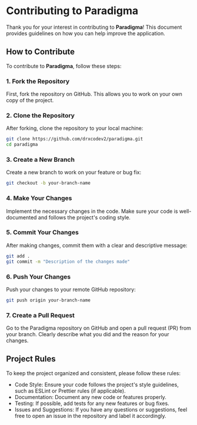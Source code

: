 # Contributing to Paradigma

Thank you for your interest in contributing to **Paradigma**! This document provides guidelines on how you can help improve the application.

## How to Contribute

To contribute to **Paradigma**, follow these steps:

### 1. **Fork the Repository**
   First, fork the repository on GitHub. This allows you to work on your own copy of the project.

### 2. **Clone the Repository**
   After forking, clone the repository to your local machine:

   ```bash
   git clone https://github.com/drxcodev2/paradigma.git
   cd paradigma
   ```

### 3. **Create a New Branch**
  Create a new branch to work on your feature or bug fix:
  ```bash
  git checkout -b your-branch-name
  ```

### 4. **Make Your Changes**
  Implement the necessary changes in the code. Make sure your code is well-documented and follows the project's coding style.

### 5. **Commit Your Changes**
  After making changes, commit them with a clear and descriptive message:
  ```bash
  git add .
  git commit -m "Description of the changes made"
  ```

### 6. **Push Your Changes**
  Push your changes to your remote GitHub repository:
  ```bash
  git push origin your-branch-name
  ```

### 7. **Create a Pull Request**
Go to the Paradigma repository on GitHub and open a pull request (PR) from your branch. Clearly describe what you did and the reason for your changes.

## **Project Rules**

To keep the project organized and consistent, please follow these rules:

  - Code Style: Ensure your code follows the project's style guidelines, such as ESLint or Prettier rules (if applicable).
  - Documentation: Document any new code or features properly.
  - Testing: If possible, add tests for any new features or bug fixes.
  - Issues and Suggestions: If you have any questions or suggestions, feel free to open an issue in the repository and label it accordingly.
